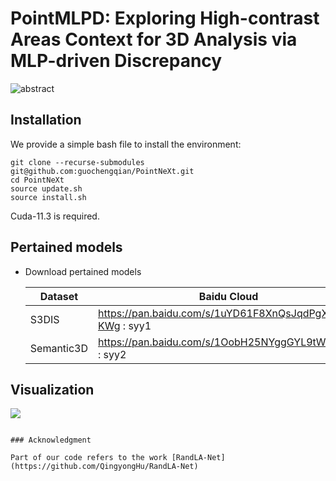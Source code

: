 # PointMLPD: Exploring High-contrast Areas Context for 3D Analysis via MLP-driven Discrepancy


![abstract](./img/abstract.png)

## Installation
We provide a simple bash file to install the environment:

```
git clone --recurse-submodules git@github.com:guochengqian/PointNeXt.git
cd PointNeXt
source update.sh
source install.sh
```
Cuda-11.3 is required.

## Pertained models
* Download pertained models

  | Dataset                  |                                 Baidu Cloud           | 
  |--------------------------|-------------------------------------------------------|
  | S3DIS                    | https://pan.baidu.com/s/1uYD61F8XnQsJqdPgX5-KWg : syy1 | 
  | Semantic3D               | https://pan.baidu.com/s/1OobH25NYggGYL9tW_Id31A : syy2 |


## Visualization

![](https://github.com/Shaoyuyuanneu/PointMLPD/blob/main/image1/vis1.png)

```

### Acknowledgment

Part of our code refers to the work [RandLA-Net](https://github.com/QingyongHu/RandLA-Net)


